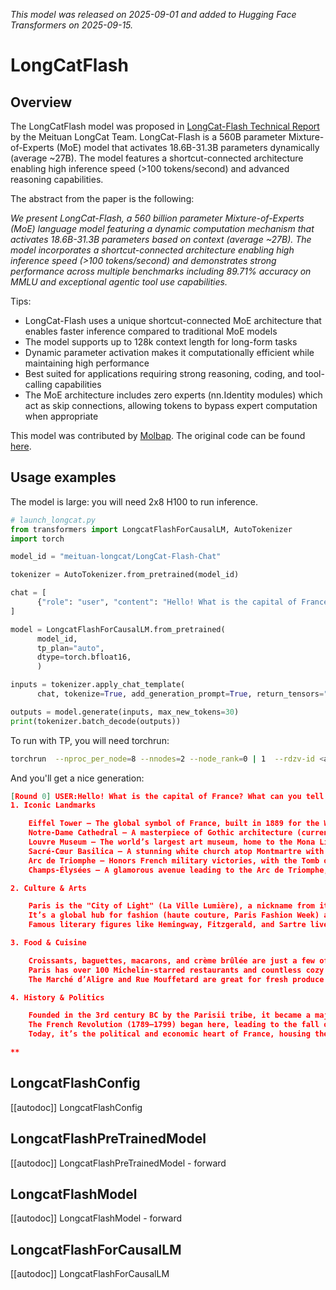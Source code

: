 <!--Copyright 2025 the HuggingFace Team. All rights reserved.

Licensed under the Apache License, Version 2.0 (the "License");
you may not use this file except in compliance with the License.
You may obtain a copy of the License at

    http://www.apache.org/licenses/LICENSE-2.0

Unless required by applicable law or agreed to in writing, software
distributed under the License is distributed on an "AS IS" BASIS,
WITHOUT WARRANTIES OR CONDITIONS OF ANY KIND, either express or implied.
See the License for the specific language governing permissions and
limitations under the License.


⚠️ Note that this file is in Markdown but contain specific syntax for our doc-builder (similar to MDX) that may not be rendered properly in your Markdown viewer.

-->
*This model was released on 2025-09-01 and added to Hugging Face Transformers on 2025-09-15.*


# LongCatFlash

## Overview

The LongCatFlash model was proposed in [LongCat-Flash Technical Report](https://huggingface.co/papers/2509.01322) by the Meituan LongCat Team.
LongCat-Flash is a 560B parameter Mixture-of-Experts (MoE) model that activates 18.6B-31.3B parameters dynamically (average ~27B). The model features a shortcut-connected architecture enabling high inference speed (>100 tokens/second) and advanced reasoning capabilities.

The abstract from the paper is the following:

*We present LongCat-Flash, a 560 billion parameter Mixture-of-Experts (MoE) language model featuring a dynamic computation mechanism that activates 18.6B-31.3B parameters based on context (average ~27B). The model incorporates a shortcut-connected architecture enabling high inference speed (>100 tokens/second) and demonstrates strong performance across multiple benchmarks including 89.71% accuracy on MMLU and exceptional agentic tool use capabilities.*

Tips:

- LongCat-Flash uses a unique shortcut-connected MoE architecture that enables faster inference compared to traditional MoE models
- The model supports up to 128k context length for long-form tasks
- Dynamic parameter activation makes it computationally efficient while maintaining high performance
- Best suited for applications requiring strong reasoning, coding, and tool-calling capabilities
- The MoE architecture includes zero experts (nn.Identity modules) which act as skip connections, allowing tokens to bypass expert computation when appropriate

This model was contributed by [Molbap](https://huggingface.co/Molbap).
The original code can be found [here](https://huggingface.co/meituan-longcat/LongCat-Flash-Chat).

## Usage examples

The model is large: you will need 2x8 H100 to run inference.
```python
# launch_longcat.py
from transformers import LongcatFlashForCausalLM, AutoTokenizer
import torch

model_id = "meituan-longcat/LongCat-Flash-Chat"

tokenizer = AutoTokenizer.from_pretrained(model_id)

chat = [
      {"role": "user", "content": "Hello! What is the capital of France? What can you tell me about it?"},
]

model = LongcatFlashForCausalLM.from_pretrained(
      model_id,
      tp_plan="auto",
      dtype=torch.bfloat16,
      )

inputs = tokenizer.apply_chat_template(
      chat, tokenize=True, add_generation_prompt=True, return_tensors="pt").to(model.device)

outputs = model.generate(inputs, max_new_tokens=30)
print(tokenizer.batch_decode(outputs))
```

To run with TP, you will need torchrun: 

```bash
torchrun  --nproc_per_node=8 --nnodes=2 --node_rank=0 | 1  --rdzv-id <an_id> --rdzv-backend c10d --rdzv-endpoint $NODE_ID:$NODE_PORT  --log-dir ./logs_longcat launch_longcat.py
```

And you'll get a nice generation:
```json
[Round 0] USER:Hello! What is the capital of France? What can you tell me about it? ASSISTANT:Hello! 😊 The capital of France is Paris, one of the most famous and beloved cities in the world. Here’s a quick overview of what makes Paris special:
1. Iconic Landmarks

    Eiffel Tower – The global symbol of France, built in 1889 for the World's Fair.
    Notre-Dame Cathedral – A masterpiece of Gothic architecture (currently under restoration after the 2019 fire).
    Louvre Museum – The world’s largest art museum, home to the Mona Lisa and Venus de Milo.
    Sacré-Cœur Basilica – A stunning white church atop Montmartre with panoramic views.
    Arc de Triomphe – Honors French military victories, with the Tomb of the Unknown Soldier beneath it.
    Champs-Élysées – A glamorous avenue leading to the Arc de Triomphe, lined with shops and cafés.

2. Culture & Arts

    Paris is the "City of Light" (La Ville Lumière), a nickname from its early adoption of street lighting and its role as a center of enlightenment.
    It’s a global hub for fashion (haute couture, Paris Fashion Week) and art (Impressionism, Picasso, Dali).
    Famous literary figures like Hemingway, Fitzgerald, and Sartre lived and wrote here.

3. Food & Cuisine

    Croissants, baguettes, macarons, and crème brûlée are just a few of its culinary delights.
    Paris has over 100 Michelin-starred restaurants and countless cozy bistros.
    The Marché d’Aligre and Rue Mouffetard are great for fresh produce and local flavors.

4. History & Politics

    Founded in the 3rd century BC by the Parisii tribe, it became a major European city under the Romans.
    The French Revolution (1789–1799) began here, leading to the fall of the monarchy.
    Today, it’s the political and economic heart of France, housing the French President’s residence (Élysée Palace) and the National Assembly.

**
```

## LongcatFlashConfig

[[autodoc]] LongcatFlashConfig

## LongcatFlashPreTrainedModel

[[autodoc]] LongcatFlashPreTrainedModel
    - forward

## LongcatFlashModel

[[autodoc]] LongcatFlashModel
    - forward

## LongcatFlashForCausalLM

[[autodoc]] LongcatFlashForCausalLM
